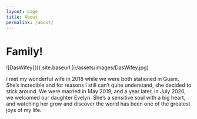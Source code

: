 ```yaml
---
layout: page
title: About
permalink: /about/
---
```


# Family!

  
![DasWifey]({{ site.baseurl }}/assets/images/DasWifey.jpg)

I met my wonderful wife in 2018 while we were both stationed in Guam. She’s incredible and for reasons I still can’t quite understand, she decided to stick around. We were married in May 2019, and a year later, in July 2020, we welcomed our daughter Evelyn. She’s a sensitive soul with a big heart, and watching her grow and discover the world has been one of the greatest joys of my life.
